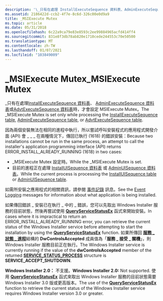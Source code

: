 ```yaml
---
description: '\_只有在處理 InstallExecuteSequence 資料表、AdminExecuteSequence 資料表或 AdvtExecuteSequence 資料表時，才會設定 MSIExecute Mutex。'
ms.assetid: 2186422d-ccb2-4f7e-8c6d-326c00e0d9a9
title: _MSIExecute Mutex
ms.topic: article
ms.date: 05/31/2018
ms.openlocfilehash: 6c22a9ca79e83e8593c2ee99884965acfd414ff4
ms.sourcegitcommit: 831e8f3db78ab820e1710cede244553c70e50500
ms.translationtype: MT
ms.contentlocale: zh-TW
ms.lasthandoff: 01/07/2021
ms.locfileid: "103849009"
---
```

# <a name="_msiexecute-mutex"></a><span data-ttu-id="f4617-103">\_MSIExecute Mutex</span><span class="sxs-lookup"><span data-stu-id="f4617-103">\_MSIExecute Mutex</span></span>

<span data-ttu-id="f4617-104">\_只有在處理[InstallExecuteSequence 資料表](installexecutesequence-table.md)、 [AdminExecuteSequence 資料表](adminexecutesequence-table.md)或[AdvtExecuteSequence 資料表](advtexecutesequence-table.md)時，才會設定 MSIExecute Mutex。</span><span class="sxs-lookup"><span data-stu-id="f4617-104">The \_MSIExecute Mutex is set only while processing the [InstallExecuteSequence table](installexecutesequence-table.md), [AdminExecuteSequence table](adminexecutesequence-table.md), or [AdvtExecuteSequence table](advtexecutesequence-table.md).</span></span>

<span data-ttu-id="f4617-105">因為兩個安裝無法在相同的進程中執行，所以嘗試呼叫安裝程式的應用程式開發介面 (API) 會 \_ \_ \_ 在兩種情況下，傳回已執行 (1618) 的錯誤安裝：</span><span class="sxs-lookup"><span data-stu-id="f4617-105">Because two installations cannot be run in the same process, an attempt to call the installer's application programming interface (API) returns ERROR\_INSTALL\_ALREADY\_RUNNING (1618) in two cases:</span></span>

-   <span data-ttu-id="f4617-106">\_MSIExecute Mutex 設定時。</span><span class="sxs-lookup"><span data-stu-id="f4617-106">While the \_MSIExecute Mutex is set.</span></span>
-   <span data-ttu-id="f4617-107">目前的進程正在處理 [InstallUISequence 資料表](installuisequence-table.md) 或 [AdminUISequence 資料表](adminuisequence-table.md)。</span><span class="sxs-lookup"><span data-stu-id="f4617-107">While the current process is processing the [InstallUISequence table](installuisequence-table.md) or [AdminUISequence table](adminuisequence-table.md).</span></span>

<span data-ttu-id="f4617-108">如需所安裝之應用程式的相關資訊，請參閱 [事件記錄](event-logging.md) 訊息。</span><span class="sxs-lookup"><span data-stu-id="f4617-108">See the [Event Logging](event-logging.md) messages for information about what application is being installed.</span></span>

<span data-ttu-id="f4617-109">如果傳回錯誤 \_ 安裝已在執行 \_ 中的 \_ 錯誤，您可以先取出 Windows Installer 服務的目前狀態，然後再嘗試使用 [**QueryServiceStatusEx**](/windows/desktop/api/winsvc/nf-winsvc-queryservicestatusex) 函式來開始安裝。</span><span class="sxs-lookup"><span data-stu-id="f4617-109">In cases where it is impractical to return an ERROR\_INSTALL\_ALREADY\_RUNNING error, you can retrieve the current status of the Windows Installer service before attempting to start the installation by using the [**QueryServiceStatusEx**](/windows/desktop/api/winsvc/nf-winsvc-queryservicestatusex) function.</span></span> <span data-ttu-id="f4617-110">如果所傳回 [**服務 \_ 狀態 \_ 進程**](/windows/desktop/api/winsvc/ns-winsvc-service_status_process)結構的 **DwControlsAccepted** 成員值為「**服務 \_ 接受 \_ 關機**」，則 Windows Installer 服務目前正在執行。</span><span class="sxs-lookup"><span data-stu-id="f4617-110">The Windows Installer service is currently running if the value of the **dwControlsAccepted** member of the returned [**SERVICE\_STATUS\_PROCESS**](/windows/desktop/api/winsvc/ns-winsvc-service_status_process) structure is **SERVICE\_ACCEPT\_SHUTDOWN**.</span></span>

<span data-ttu-id="f4617-111">**Windows Installer 2.0：** 不支援。</span><span class="sxs-lookup"><span data-stu-id="f4617-111">**Windows Installer 2.0:** Not supported.</span></span> <span data-ttu-id="f4617-112">使用 [**QueryServiceStatusEx**](/windows/desktop/api/winsvc/nf-winsvc-queryservicestatusex) 函式來取出 Windows Installer 服務的目前狀態需要 Windows Installer 3.0 版或更高版本。</span><span class="sxs-lookup"><span data-stu-id="f4617-112">The use of the [**QueryServiceStatusEx**](/windows/desktop/api/winsvc/nf-winsvc-queryservicestatusex) function to retrieve the current status of the Windows Installer service requires Windows Installer version 3.0 or greater.</span></span>

 

 
